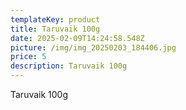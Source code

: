 ```yaml
---
templateKey: product
title: Taruvaik 100g
date: 2025-02-09T14:24:58.548Z
picture: /img/img_20250203_184406.jpg
price: 5
description: Taruvaik 100g
---
```

 Taruvaik 100g
